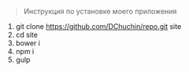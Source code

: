 > Инструкция по установке моего приложения
  1. git clone https://github.com/DChuchin/repo.git site
  2. cd site
  3. bower i
  4. npm i
  5. gulp
